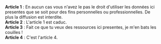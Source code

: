 **Article 1** : En aucun cas vous n'avez le pas le droit d'utiliser les données ici presentes que se soit pour des fins personnelles ou professionnelles. De plus la diffusion est interdite.\
**Article 2** : L'article 1 est caduc.\
**Article 3** : Fait ce que tu veux des ressources ici presentes, je m'en bats les couilles !\
**Article 4** : C'est l'article 4.
